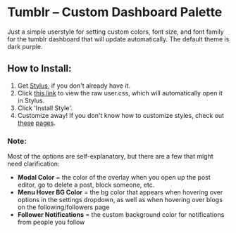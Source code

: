 # Tumblr – Custom Dashboard Palette

Just a simple userstyle for setting custom colors, font size, and font family for the tumblr dashboard that will update automatically. The default theme is dark purple.

## How to Install:
1. Get [Stylus](https://github.com/openstyles/stylus#readme), if you don't already have it.
2. Click [this link](https://github.com/paw/tumblr-custom-palette-userstyle/raw/main/tumblr-custom-dash-palette.user.css) to view the raw user.css, which will automatically open it in Stylus.
3. Click 'Install Style'.
4. Customize away! If you don't know how to customize styles, check out [these](https://github.com/openstyles/stylus/wiki/Usercss#how-do-i-customize-usercss) [pages](https://github.com/openstyles/stylus/wiki/Popup#interface).

### Note:
Most of the options are self-explanatory, but there are a few that might need clarification:
* **Modal Color** = the color of the overlay when you open up the post editor, go to delete a post, block someone, etc.
* **Menu Hover BG Color** = the bg color that appears when hovering over options in the settings dropdown, as well as when hovering over blogs on the following/followers page
* **Follower Notifications** = the custom background color for notifications from people you follow
